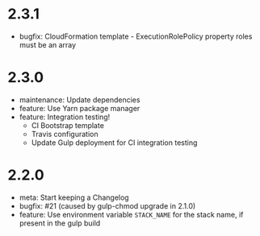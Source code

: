 # 2.3.1
- bugfix: CloudFormation template - ExecutionRolePolicy property roles must be an array 

# 2.3.0
- maintenance: Update dependencies
- feature: Use Yarn package manager
- feature: Integration testing!
  - CI Bootstrap template
  - Travis configuration
  - Update Gulp deployment for CI integration testing

# 2.2.0
- meta: Start keeping a Changelog
- bugfix: #21 (caused by gulp-chmod upgrade in 2.1.0)
- feature: Use environment variable `STACK_NAME` for the stack name, if present in the gulp build
